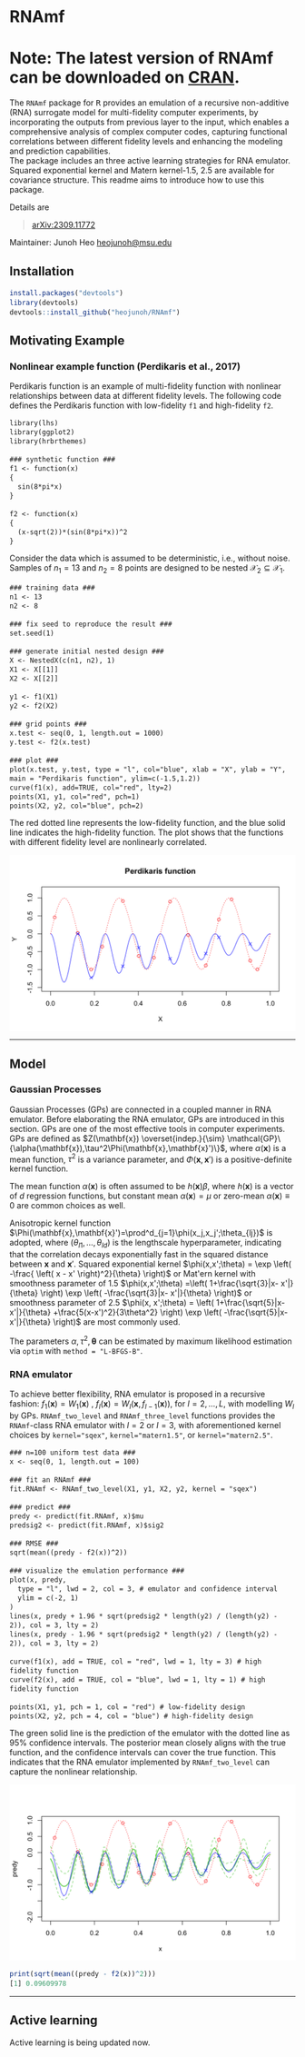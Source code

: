 # RNAmf

**Note:** The latest version of RNAmf can be downloaded on [CRAN](https://doi.org/10.32614/CRAN.package.RNAmf). 
=======

The `RNAmf` package for <tt>R</tt> provides an emulation of 
a recursive non-additive (RNA) surrogate model for multi-fidelity computer experiments,
by incorporating the outputs from previous layer to the input,
which enables a comprehensive analysis of complex computer codes, 
capturing functional correlations between different fidelity levels and enhancing the modeling and prediction capabilities.  
The package includes an three active learning strategies for RNA emulator. 
Squared exponential kernel and Matern kernel-1.5, 2.5 are available for covariance structure. 
This readme aims to introduce how to use this package. 

Details are
> <arXiv:2309.11772>

Maintainer: Junoh Heo <heojunoh@msu.edu>

## Installation

``` r
install.packages("devtools")
library(devtools)
devtools::install_github("heojunoh/RNAmf")
```

## Motivating Example
### Nonlinear example function (Perdikaris et al., 2017)
Perdikaris function is an example of multi-fidelity function with nonlinear relationships between data at different fidelity levels. The following code defines the Perdikaris function with low-fidelity `f1` and high-fidelity `f2`. 

```{r}
library(lhs)
library(ggplot2)
library(hrbrthemes)

### synthetic function ###
f1 <- function(x)
{
  sin(8*pi*x)
}

f2 <- function(x)
{ 
  (x-sqrt(2))*(sin(8*pi*x))^2
}
```

Consider the data which is assumed to be deterministic, i.e., without noise. Samples of $n_1=13$ and $n_2=8$ points are designed to be nested $\mathcal{X}_2 \subseteq \mathcal{X}_1$.
```{r}
### training data ###
n1 <- 13
n2 <- 8

### fix seed to reproduce the result ###
set.seed(1)

### generate initial nested design ###
X <- NestedX(c(n1, n2), 1)
X1 <- X[[1]]
X2 <- X[[2]]

y1 <- f1(X1)
y2 <- f2(X2)

### grid points ###
x.test <- seq(0, 1, length.out = 1000)
y.test <- f2(x.test)

### plot ###
plot(x.test, y.test, type = "l", col="blue", xlab = "X", ylab = "Y", main = "Perdikaris function", ylim=c(-1.5,1.2))
curve(f1(x), add=TRUE, col="red", lty=2)
points(X1, y1, col="red", pch=1)
points(X2, y2, col="blue", pch=2)
```
The red dotted line represents the low-fidelity function, and the blue solid line indicates the high-fidelity function. The plot shows that the functions with different fidelity level are nonlinearly correlated. 

<img src="Nested_design.png" style="display: block; margin: auto;" />


-------

## Model

### Gaussian Processes

Gaussian Processes (GPs) are connected in a coupled manner in RNA emulator. Before elaborating the RNA emulator, GPs are introduced in this section. GPs are one of the most effective tools in computer experiments. GPs are defined as $Z(\mathbf{x}) \overset{indep.}{\sim} \mathcal{GP}\{\alpha(\mathbf{x}),\tau^2\Phi(\mathbf{x},\mathbf{x}')\}$, where $\alpha(\mathbf{x})$ is a mean function, $\tau^2$ is a variance parameter, and $\Phi(\mathbf{x},\mathbf{x}')$ is a positive-definite kernel function. 

The mean function $\alpha(\mathbf{x})$ is often assumed to be $h(\mathbf{x})\beta$, where $h(\mathbf{x})$ is a vector of $d$ regression functions, but constant mean $\alpha(\mathbf{x})=\mu$ or zero-mean $\alpha(\mathbf{x})\equiv 0$ are common choices as well. 

Anisotropic kernel function $\Phi(\mathbf{x},\mathbf{x}')=\prod^d_{j=1}\phi(x_j,x_j';\theta_{lj})$ is adopted, where $(\theta_{l1},\ldots,\theta_{ld})$ is the lengthscale hyperparameter, indicating that the correlation decays exponentially fast in the squared distance between $\mathbf{x}$ and $\mathbf{x}'$. Squared exponential kernel $\phi(x,x';\theta) = \exp \left( -\frac{ \left( x - x' \right)^2}{\theta} \right)$ or Mat\'ern kernel with smoothness parameter of 1.5 $\phi(x,x';\theta) =\left( 1+\frac{\sqrt{3}|x- x'|}{\theta} \right) \exp \left( -\frac{\sqrt{3}|x- x'|}{\theta} \right)$ or smoothness parameter of 2.5 $\phi(x, x';\theta) =  \left( 1+\frac{\sqrt{5}|x-x'|}{\theta} +\frac{5(x-x')^2}{3\theta^2} \right) \exp \left( -\frac{\sqrt{5}|x-x'|}{\theta} \right)$ are most commonly used.

The parameters $\alpha,\tau^2,\mathbf{\theta}$ can be estimated by maximum likelihood estimation via `optim` with `method = "L-BFGS-B"`. 


### RNA emulator

To achieve better flexibility, RNA emulator is proposed in a recursive fashion:
$f_1(\mathbf{x})=W_1(\mathbf{x})$ ,
$f_l(\mathbf{x})=W_l(\mathbf{x}, f_{l-1}(\mathbf{x}))$, for $l=2,\ldots,L$,
with modelling $W_l$ by GPs. `RNAmf_two_level` and `RNAmf_three_level` functions provides the `RNAmf`-class RNA emulator with $l=2$ or $l=3$, with aforementioned kernel choices by `kernel="sqex"`, `kernel="matern1.5"`, or `kernel="matern2.5"`.

```{r}
### n=100 uniform test data ###
x <- seq(0, 1, length.out = 100)

### fit an RNAmf ###
fit.RNAmf <- RNAmf_two_level(X1, y1, X2, y2, kernel = "sqex")

### predict ###
predy <- predict(fit.RNAmf, x)$mu
predsig2 <- predict(fit.RNAmf, x)$sig2

### RMSE ###
sqrt(mean((predy - f2(x))^2))

### visualize the emulation performance ###
plot(x, predy,
  type = "l", lwd = 2, col = 3, # emulator and confidence interval
  ylim = c(-2, 1)
)
lines(x, predy + 1.96 * sqrt(predsig2 * length(y2) / (length(y2) - 2)), col = 3, lty = 2)
lines(x, predy - 1.96 * sqrt(predsig2 * length(y2) / (length(y2) - 2)), col = 3, lty = 2)

curve(f1(x), add = TRUE, col = "red", lwd = 1, lty = 3) # high fidelity function
curve(f2(x), add = TRUE, col = "blue", lwd = 1, lty = 1) # high fidelity function

points(X1, y1, pch = 1, col = "red") # low-fidelity design
points(X2, y2, pch = 4, col = "blue") # high-fidelity design
```
The green solid line is the prediction of the emulator with the dotted line as 95% confidence intervals. The posterior mean closely aligns with the true function, and the confidence intervals can cover the true function. This indicates that the RNA emulator implemented by `RNAmf_two_level` can capture the nonlinear relationship. 

<img src="Perdikaris_prediction.png" style="display: block; margin: auto;" />

``` r
print(sqrt(mean((predy - f2(x))^2)))
[1] 0.09609978
```

-------

## Active learning
Active learning is being updated now.



